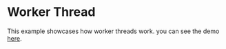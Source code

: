 # Worker Thread

This example showcases how worker threads work. you can see the demo [here](https://worker-thread-demo.onrender.com/).
